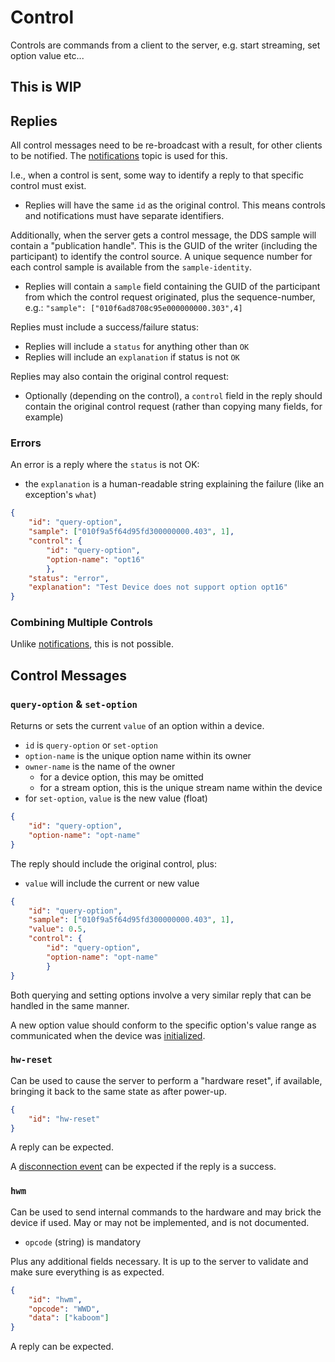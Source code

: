 
# Control

Controls are commands from a client to the server, e.g. start streaming, set option value etc...

## This is WIP


## Replies

All control messages need to be re-broadcast with a result, for other clients to be notified. The [notifications](notifications.md) topic is used for this.

I.e., when a control is sent, some way to identify a reply to that specific control must exist.

- Replies will have the same `id` as the original control. This means controls and notifications must have separate identifiers.

Additionally, when the server gets a control message, the DDS sample will contain a "publication handle". This is the GUID of the writer (including the participant) to identify the control source. A unique sequence number for each control sample is available from the `sample-identity`.

- Replies will contain a `sample` field containing the GUID of the participant from which the control request originated, plus the sequence-number, e.g.: `"sample": ["010f6ad8708c95e000000000.303",4]`

Replies must include a success/failure status:

- Replies will include a `status` for anything other than `OK`
- Replies will include an `explanation` if status is not `OK`

Replies may also contain the original control request:

- Optionally (depending on the control), a `control` field in the reply should contain the original control request (rather than copying many fields, for example)


### Errors

An error is a reply where the `status` is not OK:

- the `explanation` is a human-readable string explaining the failure (like an exception's `what`)

```JSON
{
    "id": "query-option",
    "sample": ["010f9a5f64d95fd300000000.403", 1],
    "control": {
        "id": "query-option",
        "option-name": "opt16"
        },
    "status": "error",
    "explanation": "Test Device does not support option opt16"
}
```


### Combining Multiple Controls

Unlike [notifications](notifications.md), this is not possible.


## Control Messages

### `query-option` & `set-option`

Returns or sets the current `value` of an option within a device.

- `id` is `query-option` or `set-option`
- `option-name` is the unique option name within its owner
- `owner-name` is the name of the owner
    - for a device option, this may be omitted
    - for a stream option, this is the unique stream name within the device
- for `set-option`, `value` is the new value (float)

```JSON
{
    "id": "query-option",
    "option-name": "opt-name"
}
```

The reply should include the original control, plus:

- `value` will include the current or new value

```JSON
{
    "id": "query-option",
    "sample": ["010f9a5f64d95fd300000000.403", 1],
    "value": 0.5,
    "control": {
        "id": "query-option",
        "option-name": "opt-name"
        }
}
```

Both querying and setting options involve a very similar reply that can be handled in the same manner.

A new option value should conform to the specific option's value range as communicated when the device was [initialized](initialization.md).


### `hw-reset`

Can be used to cause the server to perform a "hardware reset", if available, bringing it back to the same state as after power-up.

```JSON
{
    "id": "hw-reset"
}
```

A reply can be expected.

A [disconnection event](discovery.md#disconnection) can be expected if the reply is a success.


### `hwm`

Can be used to send internal commands to the hardware and may brick the device if used. May or may not be implemented, and is not documented.

* `opcode` (string) is mandatory

Plus any additional fields necessary. It is up to the server to validate and make sure everything is as expected.

```JSON
{
    "id": "hwm",
    "opcode": "WWD",
    "data": ["kaboom"]
}
```

A reply can be expected.
